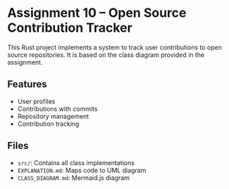 # Assignment 10 – Open Source Contribution Tracker

This Rust project implements a system to track user contributions to open source repositories. It is based on the class diagram provided in the assignment.

## Features
- User profiles
- Contributions with commits
- Repository management
- Contribution tracking

## Files
- `src/`: Contains all class implementations
- `EXPLANATION.md`: Maps code to UML diagram
- `CLASS_DIAGRAM.md`: Mermaid.js diagram

